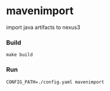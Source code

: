 # mavenimport
import java artifacts to nexus3

### Build 
```
make build
```

### Run
```
CONFIG_PATH=./config.yaml mavenimport
```